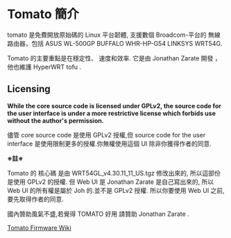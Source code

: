 # Tomato 簡介 #

tomato 是免費開放原始碼的 Linux 平台韌體, 支援數個 Broadcom-平台的 無線路由器，包括 ASUS WL-500GP BUFFALO WHR-HP-G54 LINKSYS WRT54G.


Tomato 的主要重點是在穩定性、 速度和效率. 它是由 Jonathan Zarate 開發 ，他也維護 HyperWRT tofu  .

## Licensing ##

**While the core source code is licensed under GPLv2, the source code for the user interface is under a more restrictive license which forbids use without the author's permission.**

儘管 core source code 是使用 GPLv2 授權,但 source code for the user interface 是使用限制更多的授權.你無權使用這個 UI 除非你獲得作者的同意.


**※註※**

Tomato 的 核心碼 是由 WRT54GL\_v4.30.11\_11\_US.tgz 修改出來的, 所以這部份是使用 GPLv2 的授權.
但 Web UI 是 Jonathan Zarate 是自己寫出來的, 所以 Web UI 的所有權是屬於 Joh 的.並不是 GPLv2 授權.
所以你要使用 Web UI 之前, 要先取得作者的同意.

國內贊助風氣不盛,若覺得 TOMATO 好用 請贊助 Jonathan Zarate .


[Tomato Firmware Wiki](http://en.wikibooks.org/wiki/Tomato_Firmware)
